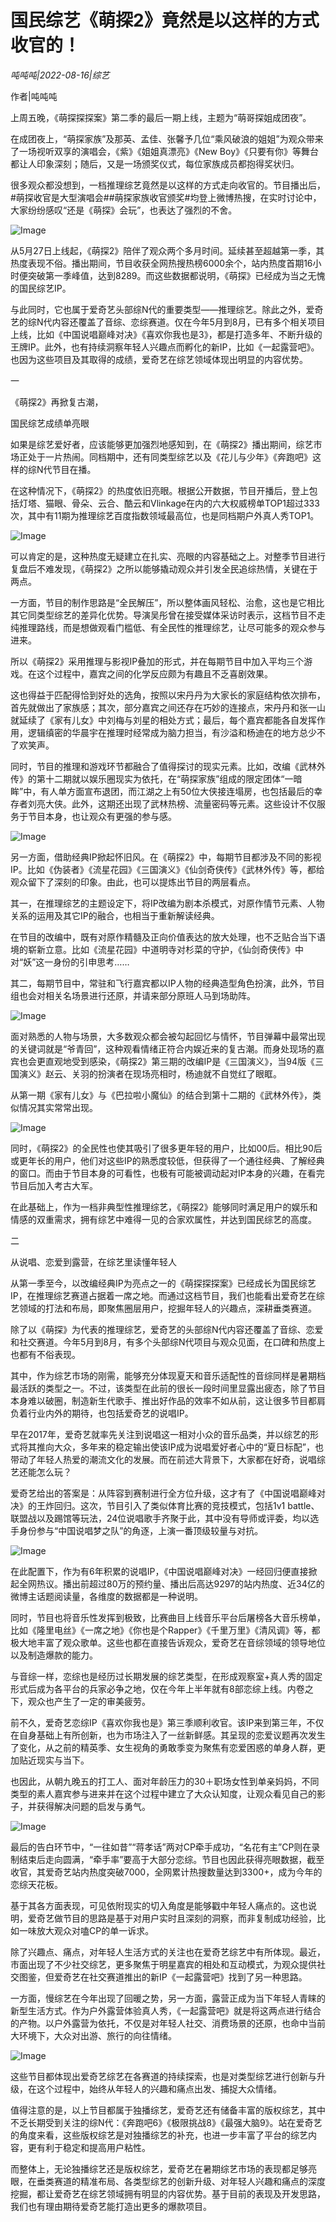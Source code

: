 # 国民综艺《萌探2》竟然是以这样的方式收官的！

*吨吨吨|2022-08-16|综艺*

作者|吨吨吨

上周五晚，《萌探探探案》第二季的最后一期上线，主题为“萌哥探姐成团夜”。

在成团夜上，“萌探家族”及那英、孟佳、张馨予几位“乘风破浪的姐姐”为观众带来了一场视听双享的演唱会，《紫》《姐姐真漂亮》《New Boy》《只要有你》等舞台都让人印象深刻；随后，又是一场颁奖仪式，每位家族成员都抱得奖状归。

很多观众都没想到，一档推理综艺竟然是以这样的方式走向收官的。节目播出后，#萌探收官是大型演唱会##萌探家族收官颁奖#均登上微博热搜，在实时讨论中，大家纷纷感叹“还是《萌探》会玩”，也表达了强烈的不舍。

![Image](https://p6.toutiaoimg.com/img/tos-cn-i-qvj2lq49k0/4d93cbea93fd4c37b21fd60bd7543513~tplv-tt-shrink:640:0.image)

从5月27日上线起，《萌探2》陪伴了观众两个多月时间。延续甚至超越第一季，其热度表现不俗。播出期间，节目收获全网热搜热榜6000余个，站内热度首期16小时便突破第一季峰值，达到8289。而这些数据都说明，《萌探》已经成为当之无愧的国民综艺IP。

与此同时，它也属于爱奇艺头部综N代的重要类型——推理综艺。除此之外，爱奇艺的综N代内容还覆盖了音综、恋综赛道。仅在今年5月到8月，已有多个相关项目上线，比如《中国说唱巅峰对决》《喜欢你我也是3》，都是打造多年、不断升级的王牌IP。此外，也有持续洞察年轻人兴趣点而孵化的新IP，比如《一起露营吧》。也因为这些项目及其取得的成绩，爱奇艺在综艺领域体现出明显的内容优势。

一

《萌探2》再掀复古潮，

国民综艺成绩单亮眼

如果是综艺爱好者，应该能够更加强烈地感知到，在《萌探2》播出期间，综艺市场正处于一片热闹。同档期中，还有同类型综艺以及《花儿与少年》《奔跑吧》这样的综N代节目在播。

在这种情况下，《萌探2》的热度依旧亮眼。根据公开数据，节目开播后，登上包括灯塔、猫眼、骨朵、云合、酷云和Vlinkage在内的六大权威榜单TOP1超过333次，其中有11期为推理综艺百度指数领域最高位，也是同档期户外真人秀TOP1。

![Image](https://p6.toutiaoimg.com/img/tos-cn-i-qvj2lq49k0/ee5733ffc420475d90313be92081470a~tplv-tt-shrink:640:0.image)

可以肯定的是，这种热度无疑建立在扎实、亮眼的内容基础之上。对整季节目进行复盘后不难发现，《萌探2》之所以能够撬动观众并引发全民追综热情，关键在于两点。

一方面，节目的制作思路是“全民解压”，所以整体画风轻松、治愈，这也是它相比其它同类型综艺的差异化优势。导演吴彤曾在接受媒体采访时表示，这档节目不走纯推理路线，而是想做观看门槛低、有全民性的推理综艺，让尽可能多的观众参与进来。

所以《萌探2》采用推理与影视IP叠加的形式，并在每期节目中加入平均三个游戏。在这个过程中，嘉宾之间的化学反应颇为有趣且不乏喜剧效果。

这也得益于匹配得恰到好处的选角，按照以宋丹丹为大家长的家庭结构依次排布，首先就做出了家族感；其次，部分嘉宾之间还存在巧妙的连接点，宋丹丹和张一山就延续了《家有儿女》中刘梅与刘星的相处方式；最后，每个嘉宾都能各自发挥作用，逻辑缜密的华晨宇在推理时经常成为脑力担当，有沙溢和杨迪在的地方总少不了欢笑声。

同时，节目的推理和游戏环节都融合了值得探讨的现实元素。比如，改编《武林外传》的第十二期就以娱乐圈现实为依托，在“萌探家族”组成的限定团体“一暗眸”中，有人单方面宣布退团，而江湖之上有50位大侠接连塌房，也包括最后的幸存者刘亮大侠。此外，这期还出现了武林热榜、流量密码等元素。这些设计不仅服务于节目本身，也让观众有更强的参与感。

![Image](https://p6.toutiaoimg.com/img/tos-cn-i-qvj2lq49k0/5b5583d611b24f788e0db7483e3ed706~tplv-tt-shrink:640:0.image)

另一方面，借助经典IP掀起怀旧风。在《萌探2》中，每期节目都涉及不同的影视IP。比如《伪装者》《流星花园》《三国演义》《仙剑奇侠传》《武林外传》等，都给观众留下了深刻的印象。由此，也可以提炼出节目的两层看点。

其一，在推理综艺的主题设定下，将IP改编为剧本杀模式，对原作情节元素、人物关系的运用及其它IP的融合，也相当于重新解读经典。

在节目的改编中，既有对原作精髓及正向价值表达的放大处理，也不乏贴合当下语境的崭新立意。比如《流星花园》中道明寺对杉菜的守护，《仙剑奇侠传》中对“妖”这一身份的引申思考……

其二，每期节目中，常驻和飞行嘉宾都以IP人物的经典造型角色扮演，此外，节目组也会对相关名场景进行还原，并请来部分原班人马到场助阵。

![Image](https://p9.toutiaoimg.com/img/tos-cn-i-qvj2lq49k0/e4bdc21ab22149c5a082735af03ea593~tplv-tt-shrink:640:0.image)

面对熟悉的人物与场景，大多数观众都会被勾起回忆与情怀，节目弹幕中最常出现的关键词就是“爷青回”，这种观看情绪正符合内娱近来的复古潮。而身处现场的嘉宾也会更直观地受到感染，《萌探2》第三期的改编IP是《三国演义》，当94版《三国演义》赵云、关羽的扮演者在现场亮相时，杨迪就不自觉红了眼眶。

从第一期《家有儿女》与《巴拉啦小魔仙》的结合到第十二期的《武林外传》，类似情况其实常常出现。

![Image](https://p3.toutiaoimg.com/img/tos-cn-i-qvj2lq49k0/07e7044913844d65a922e972f7a547dd~tplv-tt-shrink:640:0.image)

同时，《萌探2》的全民性也使其吸引了很多更年轻的用户，比如00后。相比90后或更年长的用户，他们对这些IP的熟悉度较低，但获得了一个通往经典、了解经典的窗口。而由于节目本身的可看性，也极有可能被调动起对IP本身的兴趣，在看完节目后加入考古大军。

在此基础上，作为一档非典型性推理综艺，《萌探2》能够同时满足用户的娱乐和情感的双重需求，拥有综艺中难得一见的合家欢属性，并达到国民综艺的高度。

二

从说唱、恋爱到露营，在综艺里读懂年轻人

从第一季至今，以改编经典IP为亮点之一的《萌探探探案》已经成长为国民综艺IP，在推理综艺赛道占据着一席之地。而通过这档节目，我们也能看出爱奇艺在综艺领域的打法和布局，即聚焦圈层用户，挖掘年轻人的兴趣点，深耕垂类赛道。

除了以《萌探》为代表的推理综艺，爱奇艺的头部综N代内容还覆盖了音综、恋爱和社交赛道。今年5月到8月，有多个头部综N代项目与观众见面，在口碑和热度上也都有不俗表现。

其中，作为综艺市场的刚需，能够充分体现夏天和音乐适配性的音综同样是暑期档最活跃的类型之一。不过，该类型在此前的很长一段时间里显露出疲态，除了节目本身难以破圈，制造新生代歌手、推出好作品的效率不如从前，这让很多节目都肩负着行业内外的期待，也包括爱奇艺的说唱IP。

早在2017年，爱奇艺就率先关注到说唱这一相对小众的音乐品类，并以综艺的形式将其推向大众，多年来的稳定输出使该IP成为说唱爱好者心中的“夏日标配”，也带动了年轻人热爱的潮流文化的发展。而在前述大背景下，大家都在好奇，说唱综艺还能怎么玩？

爱奇艺给出的答案是：从阵容到赛制进行全方位升级，这才有了《中国说唱巅峰对决》的王炸回归。这次，节目引入了类似体育比赛的竞技模式，包括1v1 battle、联盟战以及踢馆等玩法，24位说唱歌手齐聚于此，其中没有导师或评委，均以选手身份参与“中国说唱梦之队”的角逐，上演一番顶级较量与对抗。

![Image](https://p26.toutiaoimg.com/img/tos-cn-i-qvj2lq49k0/aaeb3ae00c634a608233d0cb75e4693b~tplv-tt-shrink:640:0.image)

在此配置下，作为有6年积累的说唱IP，《中国说唱巅峰对决》一经回归便直接掀起全网热议。播出前超过80万的预约量、播出后高达9297的站内热度、近34亿的微博主话题阅读量，各维度的数据都是一种说明。

同时，节目也将音乐性发挥到极致，比赛曲目上线音乐平台后屠榜各大音乐榜单，比如《隆里电丝》《一席之地》《你也是个Rapper》《千里万里》《清风调》等，都极大地丰富了观众歌单。这些也都在直接告诉观众，爱奇艺在音综领域的领导地位以及制造爆款的能力。

与音综一样，恋综也是经历过长期发展的综艺类型，在形成观察室+真人秀的固定形式后成为各平台的兵家必争之地，仅在今年上半年就有8部恋综上线。内卷之下，观众也产生了一定的审美疲劳。

前不久，爱奇艺恋综IP《喜欢你我也是》第三季顺利收官。该IP来到第三年，不仅在自身基础上有所创新，也为市场注入了一丝新鲜感。其呈现的恋爱议题再次发生了变化，从之前的精英季、女生视角的勇敢季变为聚焦有恋爱困惑的单身人群，更加贴近现实与当下。

也因此，从朝九晚五的打工人、面对年龄压力的30＋职场女性到单亲妈妈，不同类型的素人嘉宾参与进来并在这个过程中建立了大众认知度，让观众看见自己的影子，并获得解决问题的启发与勇气。

![Image](https://p3.toutiaoimg.com/img/tos-cn-i-qvj2lq49k0/f1358552b1c9480481ea539698b760ff~tplv-tt-shrink:640:0.image)

最后的告白环节中，“一往如昔”“蒋孝话”两对CP牵手成功，“名花有主”CP则在录制结束后走向圆满，“牵手率”要高于大部分恋综。节目也因此获得亮眼数据，截至收官，其爱奇艺站内热度突破7000，全网累计热搜数量达到3300+，成为今年的恋综天花板。

基于其各方面表现，可见依附现实的切入角度是能够戳中年轻人痛点的。这也说明，爱奇艺做节目的思路是基于对用户实时且深刻的洞察，而非复制成功经验，比如一味放大观众对嗑CP的单一诉求。

除了兴趣点、痛点，对年轻人生活方式的关注也在爱奇艺综艺中有所体现。最近，市面出现了不少社交综艺，更多聚焦于明星嘉宾的相处和互动模式，为观众提供社交图鉴，但爱奇艺在社交赛道推出的新IP《一起露营吧》找到了另一种思路。

一方面，慢综艺在今年出现了回暖之势，另一方面，露营正成为当下年轻人青睐的新型生活方式。作为户外露营体验真人秀，《一起露营吧》就是将这两点进行结合的产物。以户外露营为依托，不仅是对年轻人社交、消费场景的还原，也命中当前大环境下，大众对出游、旅行的向往情绪。

![Image](https://p9.toutiaoimg.com/img/tos-cn-i-qvj2lq49k0/56e403e6f35e455db9099df75d01e5be~tplv-tt-shrink:640:0.image)

这些节目都体现出爱奇艺综艺在各赛道的持续探索，也是对类型综艺进行创新与升级，在这个过程中，始终从年轻人的兴趣和痛点出发、捕捉大众情绪。

值得注意的是，以上节目都属于独播综艺，爱奇艺还有储备丰富的版权综艺，其中不乏长期受到关注的综N代：《奔跑吧6》《极限挑战8》《最强大脑9》。站在爱奇艺的角度来看，这些版权综艺是对独播综艺的补充，也进一步丰富了平台的综艺内容，更有利于稳定和提高用户粘性。

而整体上，无论独播综艺还是版权综艺，爱奇艺在暑期综艺市场的表现都足够亮眼，在垂类赛道的精准布局、各类型综艺的创新升级、对年轻人兴趣和痛点的深度挖掘，都让爱奇艺在综艺领域拥有明显的内容优势。基于目前的表现及开发思路，我们也有理由期待爱奇艺能打造出更多的爆款项目。

